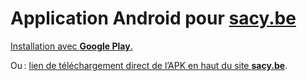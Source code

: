 # Application Android pour [sacy.be](https://www.sacy.be)

[Installation avec **Google Play**.](https://play.google.com/store/apps/details?id=be.sacy)

Ou : [lien de téléchargement direct de l’APK en haut du site **sacy.be**](https://www.sacy.be).
